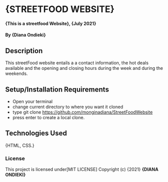 # {STREETFOOD WEBSITE}
#### {This is a streetfood Website}, {July 2021}
#### By **{Diana Ondieki}**
## Description
This streetFood website entails a a contact information, the hot deals available and the opening and closing hours during the week and during the weekends.
## Setup/Installation Requirements
* Open your terminal
* change current directory to where you want it cloned
* type git clone https://github.com/monginadiana/StreetFoodWebsite
* press enter to create a local clone.


## Technologies Used
{HTML, CSS.}

### License
This project is licensed under[MIT LICENSE]
Copyright (c) {2021} **{DIANA ONDIEKI}**
  